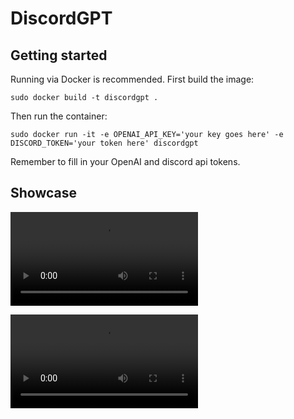# DiscordGPT

## Getting started

Running via Docker is recommended. First build the image:

`sudo docker build -t discordgpt .`

Then run the container:

`sudo docker run -it -e OPENAI_API_KEY='your key goes here' -e DISCORD_TOKEN='your token here' discordgpt`

Remember to fill in your OpenAI and discord api tokens.

## Showcase

![Simple Multi-Message conversation](asset/simple_multi_message.webm.mp4)

![Complex Multi-Message conversation](asset/complex_multi_message.webm.mp4)
